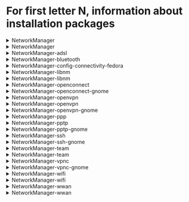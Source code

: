 # For first letter N, information about installation packages

<details>
<summary>NetworkManager</summary>

```
Эпоха        : 1
From repo     : anaconda
Short desc    : Network connection manager and user applications
URL          : https://networkmanager.dev/
License      : GPLv2+ and LGPLv2+
Descript     : NetworkManager is a system service that manages network interfaces and
             : connections based on user or automatic configuration. It supports
             : Ethernet, Bridge, Bond, VLAN, Team, InfiniBand, Wi-Fi, mobile broadband
             : (WWAN), PPPoE and other devices, and supports a variety of different VPN
             : services.
```

</details>

<details>
<summary>NetworkManager</summary>

```
Эпоха        : 1
From repo     : updates-testing
Short desc    : Network connection manager and user applications
URL          : https://networkmanager.dev/
License      : GPLv2+ and LGPLv2+
Descript     : NetworkManager is a system service that manages network interfaces and
             : connections based on user or automatic configuration. It supports
             : Ethernet, Bridge, Bond, VLAN, Team, InfiniBand, Wi-Fi, mobile broadband
             : (WWAN), PPPoE and other devices, and supports a variety of different VPN
             : services.
```

</details>

<details>
<summary>NetworkManager-adsl</summary>

```
Эпоха        : 1
From repo     : updates-testing
Short desc    : ADSL device plugin for NetworkManager
URL          : https://networkmanager.dev/
License      : GPLv2+ and LGPLv2+
Descript     : This package contains NetworkManager support for ADSL devices.
```

</details>

<details>
<summary>NetworkManager-bluetooth</summary>

```
Эпоха        : 1
From repo     : updates-testing
Short desc    : Bluetooth device plugin for NetworkManager
URL          : https://networkmanager.dev/
License      : GPLv2+ and LGPLv2+
Descript     : This package contains NetworkManager support for Bluetooth devices.
```

</details>

<details>
<summary>NetworkManager-config-connectivity-fedora</summary>

```
Эпоха        : 1
From repo     : updates-testing
Short desc    : NetworkManager config file for connectivity checking via Fedora servers
URL          : https://networkmanager.dev/
License      : GPLv2+ and LGPLv2+
Descript     : This adds a NetworkManager configuration file to enable connectivity checking
             : via Fedora infrastructure.
```

</details>

<details>
<summary>NetworkManager-libnm</summary>

```
Эпоха        : 1
From repo     : anaconda
Short desc    : Libraries for adding NetworkManager support to applications.
URL          : https://networkmanager.dev/
License      : LGPLv2+
Descript     : This package contains the libraries that make it easier to use some
             : NetworkManager functionality from applications.
```

</details>

<details>
<summary>NetworkManager-libnm</summary>

```
Эпоха        : 1
From repo     : updates-testing
Short desc    : Libraries for adding NetworkManager support to applications.
URL          : https://networkmanager.dev/
License      : LGPLv2+
Descript     : This package contains the libraries that make it easier to use some
             : NetworkManager functionality from applications.
```

</details>

<details>
<summary>NetworkManager-openconnect</summary>

```
From repo     : anaconda
Short desc    : NetworkManager VPN plugin for openconnect
URL          : http://www.gnome.org/projects/NetworkManager/
License      : GPLv2+ and LGPLv2
Descript     : This package contains software for integrating the openconnect VPN software
             : with NetworkManager and the GNOME desktop
```

</details>

<details>
<summary>NetworkManager-openconnect-gnome</summary>

```
From repo     : anaconda
Short desc    : NetworkManager VPN plugin for OpenConnect - GNOME files
URL          : http://www.gnome.org/projects/NetworkManager/
License      : GPLv2+ and LGPLv2
Descript     : This package contains software for integrating VPN capabilities with
             : the OpenConnect client with NetworkManager (GNOME files).
```

</details>

<details>
<summary>NetworkManager-openvpn</summary>

```
Эпоха        : 1
From repo     : anaconda
Short desc    : NetworkManager VPN plugin for OpenVPN
URL          : http://www.gnome.org/projects/NetworkManager/
License      : GPLv2+
Descript     : This package contains software for integrating VPN capabilities with
             : the OpenVPN server with NetworkManager.
```

</details>

<details>
<summary>NetworkManager-openvpn</summary>

```
Эпоха        : 1
From repo     : updates-testing
Short desc    : NetworkManager VPN plugin for OpenVPN
URL          : http://www.gnome.org/projects/NetworkManager/
License      : GPLv2+
Descript     : This package contains software for integrating VPN capabilities with
             : the OpenVPN server with NetworkManager.
```

</details>

<details>
<summary>NetworkManager-openvpn-gnome</summary>

```
Эпоха        : 1
From repo     : updates-testing
Short desc    : NetworkManager VPN plugin for OpenVPN - GNOME files
URL          : http://www.gnome.org/projects/NetworkManager/
License      : GPLv2+
Descript     : This package contains software for integrating VPN capabilities with
             : the OpenVPN server with NetworkManager (GNOME files).
```

</details>

<details>
<summary>NetworkManager-ppp</summary>

```
Эпоха        : 1
From repo     : updates-testing
Short desc    : PPP plugin for NetworkManager
URL          : https://networkmanager.dev/
License      : GPLv2+ and LGPLv2+
Descript     : This package contains NetworkManager support for PPP.
```

</details>

<details>
<summary>NetworkManager-pptp</summary>

```
Эпоха        : 1
From repo     : anaconda
Short desc    : NetworkManager VPN plugin for PPTP
URL          : http://www.gnome.org/projects/NetworkManager/
License      : GPLv2+
Descript     : This package contains software for integrating VPN capabilities with
             : the PPTP server with NetworkManager.
```

</details>

<details>
<summary>NetworkManager-pptp-gnome</summary>

```
Эпоха        : 1
From repo     : anaconda
Short desc    : NetworkManager VPN plugin for PPTP - GNOME files
URL          : http://www.gnome.org/projects/NetworkManager/
License      : GPLv2+
Descript     : This package contains software for integrating VPN capabilities with
             : the PPTP server with NetworkManager (GNOME files).
```

</details>

<details>
<summary>NetworkManager-ssh</summary>

```
From repo     : updates-testing
Short desc    : NetworkManager VPN plugin for SSH
URL          : https://github.com/danfruehauf/NetworkManager-ssh
License      : GPLv2+
Descript     : This package contains software for integrating VPN capabilities with
             : the OpenSSH server with NetworkManager.
```

</details>

<details>
<summary>NetworkManager-ssh-gnome</summary>

```
From repo     : updates-testing
Short desc    : NetworkManager VPN plugin for SSH - GNOME files
URL          : https://github.com/danfruehauf/NetworkManager-ssh
License      : GPLv2+
Descript     : This package contains software for integrating VPN capabilities with
             : the OpenSSH server with NetworkManager (GNOME files).
```

</details>

<details>
<summary>NetworkManager-team</summary>

```
Эпоха        : 1
From repo     : anaconda
Short desc    : Team device plugin for NetworkManager
URL          : https://networkmanager.dev/
License      : GPLv2+ and LGPLv2+
Descript     : This package contains NetworkManager support for team devices.
```

</details>

<details>
<summary>NetworkManager-team</summary>

```
Эпоха        : 1
From repo     : updates-testing
Short desc    : Team device plugin for NetworkManager
URL          : https://networkmanager.dev/
License      : GPLv2+ and LGPLv2+
Descript     : This package contains NetworkManager support for team devices.
```

</details>

<details>
<summary>NetworkManager-vpnc</summary>

```
Эпоха        : 1
From repo     : anaconda
Short desc    : NetworkManager VPN plugin for vpnc
URL          : http://www.gnome.org/projects/NetworkManager/
License      : GPLv2+
Descript     : This package contains software for integrating VPN capabilities with
             : the vpnc server with NetworkManager.
```

</details>

<details>
<summary>NetworkManager-vpnc-gnome</summary>

```
Эпоха        : 1
From repo     : anaconda
Short desc    : NetworkManager VPN plugin for vpnc - GNOME files
URL          : http://www.gnome.org/projects/NetworkManager/
License      : GPLv2+
Descript     : This package contains software for integrating VPN capabilities with
             : the vpnc server with NetworkManager (GNOME files).
```

</details>

<details>
<summary>NetworkManager-wifi</summary>

```
Эпоха        : 1
From repo     : anaconda
Short desc    : Wifi plugin for NetworkManager
URL          : https://networkmanager.dev/
License      : GPLv2+ and LGPLv2+
Descript     : This package contains NetworkManager support for Wifi and OLPC devices.
```

</details>

<details>
<summary>NetworkManager-wifi</summary>

```
Эпоха        : 1
From repo     : updates-testing
Short desc    : Wifi plugin for NetworkManager
URL          : https://networkmanager.dev/
License      : GPLv2+ and LGPLv2+
Descript     : This package contains NetworkManager support for Wifi and OLPC devices.
```

</details>

<details>
<summary>NetworkManager-wwan</summary>

```
Эпоха        : 1
From repo     : anaconda
Short desc    : Mobile broadband device plugin for NetworkManager
URL          : https://networkmanager.dev/
License      : GPLv2+ and LGPLv2+
Descript     : This package contains NetworkManager support for mobile broadband (WWAN)
             : devices.
```

</details>

<details>
<summary>NetworkManager-wwan</summary>

```
Эпоха        : 1
From repo     : updates-testing
Short desc    : Mobile broadband device plugin for NetworkManager
URL          : https://networkmanager.dev/
License      : GPLv2+ and LGPLv2+
Descript     : This package contains NetworkManager support for mobile broadband (WWAN)
             : devices.
```

</details>

